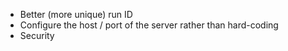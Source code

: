 - Better (more unique) run ID
- Configure the host / port of the server rather than hard-coding
- Security

